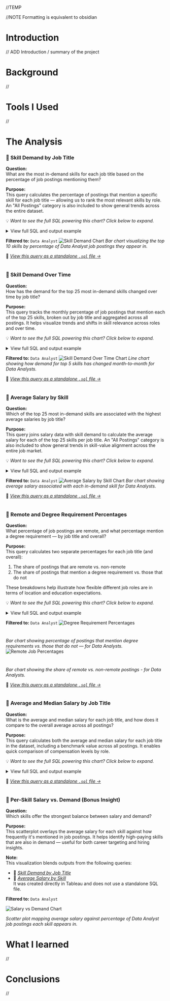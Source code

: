 //TEMP

//NOTE Formatting is equivalent to obsidian
# Introduction
// ADD Introduction / summary of the project
# Background
//
# Tools I Used
//
<br>
# The Analysis
### 📌 Skill Demand by Job Title

**Question:**  
What are the most in-demand skills for each job title based on the percentage of job postings mentioning them?

**Purpose:**  
This query calculates the percentage of postings that mention a specific skill for each job title — allowing us to rank the most relevant skills by role. An "All Postings" category is also included to show general trends across the entire dataset.

💡 *Want to see the full SQL powering this chart? Click below to expand.*

<details>
<summary>View full SQL and output example</summary>

```sql
CREATE VIEW skill_demand_percent AS
WITH demand_percent AS (
    SELECT
        skill_id,
        COUNT(*) as per_skill_all,
        ROUND((COUNT(*)::numeric / (SELECT COUNT(distinct job_id) FROM skills_job_dim)) * 100, 2) AS perc
    FROM skills_job_dim
    GROUP BY skill_id
),
total_perc AS (
    SELECT
        dp.skill_id,
        skills,
        'All Postings' AS job_title_short,
        per_skill_all,
        perc
    FROM demand_percent dp
    INNER JOIN skills_dim sd ON dp.skill_id = sd.skill_id
),
total_posts_per_title AS (
    SELECT
        job_title_short,
        COUNT(DISTINCT job_id) AS total_postings
    FROM job_postings_fact
    GROUP BY job_title_short
),
per_skill_count AS (
    SELECT
        skjd.skill_id,
        jpf.job_title_short,
        COUNT(*) AS per_skill_total
    FROM skills_job_dim skjd
    INNER JOIN job_postings_fact jpf ON skjd.job_id = jpf.job_id
    GROUP BY skjd.skill_id, jpf.job_title_short
),
title_perc AS (
    SELECT
        psc.skill_id,
        sd.skills,
        psc.job_title_short,
        psc.per_skill_total,
        ROUND((psc.per_skill_total::numeric / tpt.total_postings) * 100, 2) AS perc
    FROM per_skill_count psc
    INNER JOIN total_posts_per_title tpt ON psc.job_title_short = tpt.job_title_short
    INNER JOIN skills_dim sd ON psc.skill_id = sd.skill_id
)
SELECT *, RANK() OVER(PARTITION BY job_title_short ORDER BY perc DESC) AS rnk
FROM title_perc

UNION ALL

SELECT *, RANK() OVER(PARTITION BY job_title_short ORDER BY perc DESC) AS rnk
FROM total_perc
ORDER BY job_title_short, perc DESC;
```

**Output Format (Example):**

| job_title_short | skills | perc  | rnk |
|-----------------|--------|-------|-----|
| Data Analyst    | SQL    | 52.00 | 1   |
| Data Analyst    | Excel  | 43.25 | 2   |
| All Postings    | SQL    | 39.12 | 1   |

</details>


**Filtered to:** `Data Analyst`
<img src="Assets/Chart_Skill_Demand_PCT.png" alt="Skill Demand Chart" style="max-width:70%; height:auto;" />
*Bar chart visualizing the top 10 skills by percentage of Data Analyst job postings they appear in.*

🔗 *[View this query as a standalone `.sql` file →](https://github.com/AengusHafford/Project-SQL/blob/686ab25a1d8542ec8e5d259c4f22440b1624fb9d/Job%20Analysis%20Prep/Demand_Percentage.sql)*
<br>
<br>
### 📌 Skill Demand Over Time


**Question:**  
How has the demand for the top 25 most in-demand skills changed over time by job title?


**Purpose:**  
This query tracks the monthly percentage of job postings that mention each of the top 25 skills, broken out by job title and aggregated across all postings. It helps visualize trends and shifts in skill relevance across roles and over time.

💡 *Want to see the full SQL powering this chart? Click below to expand.*

<details>
<summary>View full SQL and output example</summary>

```sql
WITH month_test AS (
    SELECT
        job_id,
        CAST(DATE_TRUNC('month', job_posted_date) AS DATE) AS month_posted
    FROM job_postings_fact
),
filter_posts AS (
    SELECT
        job_title_short, 
        month_posted,
        COUNT(DISTINCT jpf.job_id) as ttl_posts
    FROM job_postings_fact jpf
    JOIN month_test ON jpf.job_id = month_test.job_id
    GROUP BY job_title_short, month_posted
),
filter_skill_count AS (
    SELECT
        skill_id, 
        job_title_short, 
        month_posted,
        COUNT(DISTINCT jpf.job_id) as skill_count
    FROM skills_job_dim sjd
    JOIN job_postings_fact jpf ON sjd.job_id = jpf.job_id
    JOIN month_test ON jpf.job_id = month_test.job_id
    GROUP BY skill_id, job_title_short, month_posted
),
all_posts AS (
    SELECT
        month_posted,
        COUNT(DISTINCT job_id) AS ttl_posts
    FROM month_test
    GROUP BY month_posted
),
all_skill_counts AS (
    SELECT
        sjd.skill_id,
        month_posted,
        COUNT(DISTINCT sjd.job_id) AS skill_count
    FROM skills_job_dim sjd
    JOIN month_test ON sjd.job_id = month_test.job_id
    GROUP BY sjd.skill_id, month_posted
),
per_title_final AS (
    SELECT
        fsc.job_title_short,
        fsc.month_posted, 
        sd.skills,
        ROUND((fsc.skill_count / fp.ttl_posts::numeric) * 100, 2) AS skill_pct
    FROM filter_skill_count fsc
    JOIN filter_posts fp 
        ON fsc.job_title_short = fp.job_title_short 
       AND fsc.month_posted = fp.month_posted
    JOIN skills_dim sd ON fsc.skill_id = sd.skill_id
    WHERE fsc.skill_id IN (
        SELECT skill_id
        FROM skill_demand_percent
        WHERE rnk <= 25
    )
),
all_postings_final AS (
    SELECT
        'All Postings' AS job_title_short,
        apf.month_posted,
        sd.skills,
        ROUND((apf.skill_count / ap.ttl_posts::numeric) * 100, 2) AS skill_pct
    FROM all_skill_counts apf
    JOIN all_posts ap ON apf.month_posted = ap.month_posted
    JOIN skills_dim sd ON apf.skill_id = sd.skill_id
    WHERE apf.skill_id IN (
        SELECT skill_id
        FROM skill_demand_percent
        WHERE rnk <= 25
    )
)
SELECT * FROM per_title_final
UNION ALL
SELECT * FROM all_postings_final
ORDER BY job_title_short, month_posted;
```

**Output Format (Example):**

| job_title_short | month_posted | skills | skill_pct |
|-----------------|---------------|--------|------------|
| Data Analyst    | 2024-06-01    | SQL    | 45.32      |
| Data Analyst    | 2024-06-01    | Excel  | 39.21      |
| All Postings    | 2024-06-01    | Python | 26.04      |

</details>

**Filtered to:** `Data Analyst`
<img src="Assets/Chart_Skill_Demand_Time.png" alt="Skill Demand Over Time Chart" style="max-width:70%; height:auto;" />
*Line chart showing how demand for top 5 skills has changed month-to-month for Data Analysts.*

🔗 *[View this query as a standalone `.sql` file →](https://github.com/AengusHafford/Project-SQL/blob/dfb87f05eab6fb890672bbb88b580aebab1b091c/Job%20Analysis%20Prep/Skill_Demand_over_Time.sql)*
<br>
<br>
### 📌 Average Salary by Skill

**Question:**  
Which of the top 25 most in-demand skills are associated with the highest average salaries by job title?

**Purpose:**  
This query joins salary data with skill demand to calculate the average salary for each of the top 25 skills per job title. An "All Postings" category is also included to show general trends in skill-value alignment across the entire job market.

💡 *Want to see the full SQL powering this chart? Click below to expand.*

<details>
<summary>View full SQL and output example</summary>

```sql
WITH top_skills_salary AS (
    SELECT 
        sdp.job_title_short,
        sd.skills,
        ROUND(AVG(jpf.salary_year_avg), 0) AS avg_salary
    FROM job_postings_fact jpf
    INNER JOIN skills_job_dim sjd ON jpf.job_id = sjd.job_id
    INNER JOIN skills_dim sd ON sjd.skill_id = sd.skill_id
    INNER JOIN skill_demand_percent sdp
        ON sjd.skill_id = sdp.skill_id
        AND jpf.job_title_short = sdp.job_title_short
    WHERE 
        jpf.salary_year_avg IS NOT NULL
        AND sdp.rnk <= 25
    GROUP BY 
        sdp.job_title_short, sd.skills
),
all_postings_salary AS (
    SELECT
        'All Postings' AS job_title_short,
        sd.skills,
        ROUND(AVG(jpf.salary_year_avg), 0) AS avg_salary
    FROM job_postings_fact jpf
    INNER JOIN skills_job_dim sjd ON jpf.job_id = sjd.job_id
    INNER JOIN skills_dim sd ON sjd.skill_id = sd.skill_id
    WHERE sd.skills IN (
        SELECT skills
        FROM skill_demand_percent
        WHERE job_title_short = 'All Postings' AND rnk <= 25
    )
    GROUP BY sd.skills
)
SELECT * FROM top_skills_salary
UNION ALL
SELECT * FROM all_postings_salary
ORDER BY job_title_short, avg_salary DESC;
```

**Output Format (Example):**

| job_title_short | skills   | avg_salary |
|-----------------|----------|------------|
| Data Engineer   | Spark    | 153000     |
| Data Engineer   | Kafka    | 149000     |
| All Postings    | Python   | 132000     |

</details>

**Filtered to:** `Data Analyst`
<img src="Assets/Chart_AVG_Skill_Salary.png" alt="Average Salary by Skill Chart" style="max-width:70%; height:auto;" />
*Bar chart showing average salary associated with each in-demand skill for Data Analysts.*

🔗 *[View this query as a standalone `.sql` file →](https://github.com/AengusHafford/Project-SQL/blob/dfb87f05eab6fb890672bbb88b580aebab1b091c/Job%20Analysis%20Prep/AVG_Salary_Per_Skill.sql)*
<br>
<br>
### 📌 Remote and Degree Requirement Percentages

**Question:**  
What percentage of job postings are remote, and what percentage mention a degree requirement — by job title and overall?

**Purpose:**  
This query calculates two separate percentages for each job title (and overall):  
1. The share of postings that are remote vs. non-remote  
2. The share of postings that mention a degree requirement vs. those that do not  

These breakdowns help illustrate how flexible different job roles are in terms of location and education expectations.

💡 *Want to see the full SQL powering this chart? Click below to expand.*

<details>
<summary>View full SQL and output example</summary>

```sql
WITH counts AS (
    SELECT
        job_title_short,
        COUNT(CASE WHEN job_work_from_home = TRUE THEN 1 END) AS remote_count,
        COUNT(CASE WHEN job_work_from_home = FALSE THEN 1 END) AS non_remote_count,
        COUNT(CASE WHEN job_no_degree_mention = TRUE THEN 1 END) AS no_degree_count,
        COUNT(CASE WHEN job_no_degree_mention = FALSE THEN 1 END) AS degree_count,
        COUNT(*) AS ttl_count
    FROM job_postings_fact
    GROUP BY job_title_short
),
all_postings AS (
    SELECT
        'All Postings' AS job_title_short,
        SUM(remote_count) AS remote_count,
        SUM(non_remote_count) AS non_remote_count,
        SUM(no_degree_count) AS no_degree_count,
        SUM(degree_count) AS degree_count,
        SUM(ttl_count) AS ttl_count
    FROM counts
),
combined_counts AS (
    SELECT * FROM counts
    UNION ALL
    SELECT * FROM all_postings
),
long_format AS (
    SELECT 
        job_title_short,
        'Remote' AS category,
        remote_count AS count,
        ROUND(remote_count::numeric / ttl_count * 100, 2) AS pct
    FROM combined_counts

    UNION ALL

    SELECT 
        job_title_short,
        'Non-Remote',
        non_remote_count,
        ROUND(non_remote_count::numeric / ttl_count * 100, 2)
    FROM combined_counts

    UNION ALL

    SELECT 
        job_title_short,
        'Degree Required',
        degree_count,
        ROUND(degree_count::numeric / ttl_count * 100, 2)
    FROM combined_counts

    UNION ALL

    SELECT 
        job_title_short,
        'No Degree Required',
        no_degree_count,
        ROUND(no_degree_count::numeric / ttl_count * 100, 2)
    FROM combined_counts
)
SELECT *
FROM long_format
ORDER BY job_title_short, category;
```

**Output Format (Example):**

| job_title_short | category            | count | pct   |
|------------------|----------------------|--------|--------|
| Data Analyst     | Remote               | 742    | 41.23 |
| Data Analyst     | Non-Remote           | 1062   | 58.77 |
| Data Analyst     | Degree Required      | 1422   | 78.77 |
| Data Analyst     | No Degree Required   | 382    | 21.23 |
| All Postings     | Remote               | 3412   | 36.45 |
| All Postings     | Non-Remote           | 5942   | 63.55 |
| All Postings     | Degree Required      | 7001   | 74.73 |
| All Postings     | No Degree Required   | 2371   | 25.27 |
</details>

**Filtered to:** `Data Analyst`
<img src="Assets/Chart_Degree_PCT.png" alt="Degree Requirement Percentages" style="max-width:70%; height:auto;" />
#
*Bar chart showing percentage of postings that mention degree requirements vs. those that do not — for Data Analysts.*
<br>
<img src="Assets/Chart_Remote_PCT.png" alt="Remote Job Percentages" style="max-width:70%; height:auto;" />
#
*Bar chart showing the share of remote vs. non-remote postings - for Data Analysts.*

🔗 *[View this query as a standalone `.sql` file →](https://github.com/AengusHafford/Project-SQL/blob/dfb87f05eab6fb890672bbb88b580aebab1b091c/Job%20Analysis%20Prep/Remote_and_degree_PCT.sql)*
<br>
<br>
### 📌 Average and Median Salary by Job Title

**Question:**  
What is the average and median salary for each job title, and how does it compare to the overall average across all postings?

**Purpose:**  
This query calculates both the average and median salary for each job title in the dataset, including a benchmark value across all postings. It enables quick comparison of compensation levels by role.

💡 *Want to see the full SQL powering this chart? Click below to expand.*

<details>
<summary>View full SQL and output example</summary>

```sql
SELECT
    job_title_short,
    ROUND(AVG(salary_year_avg), 0) AS avg_salary,
    percentile_cont(0.5) WITHIN GROUP (ORDER BY salary_year_avg)::numeric(10, 0) AS median_salary
FROM job_postings_fact
WHERE salary_year_avg IS NOT NULL
GROUP BY job_title_short

UNION ALL

SELECT
    'All Postings' AS job_title_short,
    ROUND(AVG(salary_year_avg), 0) AS avg_salary,
    percentile_cont(0.5) WITHIN GROUP (ORDER BY salary_year_avg)::numeric(10, 0) AS median_salary
FROM job_postings_fact
WHERE salary_year_avg IS NOT NULL
ORDER BY avg_salary DESC;
```

**Output Format (Example):**

| job_title_short | avg_salary | median_salary |
|-----------------|------------|----------------|
| Data Engineer   | 130267     | 128000         |
| Data Analyst    | 102856     | 100000         |
| All Postings    | 110401     | 106000         |

</details>

🔗 *[View this query as a standalone `.sql` file →](https://github.com/AengusHafford/Project-SQL/blob/dfb87f05eab6fb890672bbb88b580aebab1b091c/Job%20Analysis%20Prep/AVG_Salary_Per_Title_KPI.sql)*
<br>
<br>
### 📌 Per-Skill Salary vs. Demand (Bonus Insight)

**Question:**  
Which skills offer the strongest balance between salary and demand?

**Purpose:**  
This scatterplot overlays the average salary for each skill against how frequently it's mentioned in job postings. It helps identify high-paying skills that are also in demand — useful for both career targeting and hiring insights.

**Note:**  
This visualization blends outputs from the following queries:  
- 📌 *[Skill Demand by Job Title](#📌-skill-demand-by-job-title)*  
- 📌 *[Average Salary by Skill](#📌-average-salary-by-skill)*  
It was created directly in Tableau and does not use a standalone SQL file.

**Filtered to:** `Data Analyst`

<img src="Assets/Chart_Salary_Vs_Demand.png" alt="Salary vs Demand Chart" style="max-width:70%; height:auto;" />

*Scatter plot mapping average salary against percentage of Data Analyst job postings each skill appears in.*

# What I learned
//
# Conclusions
//
